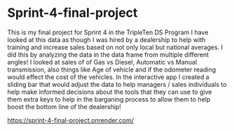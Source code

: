 # Sprint-4-final-project
This is my final project for Sprint 4 in the TripleTen DS Program
I have looked at this data as though I was hired by a dealership to help with training and increase sales based on not only local but national averages. I did this by analyzing the data in the data frame from multiple different angles! I looked at sales of of Gas vs Diesel, Automatic vs Manual transmission, also things like Age of vehicle and if the odometer reading would effect the cost of the vehicles. In the interactive app I created a sliding bar that would adjust the data to help managers / sales individuals to help make informed decisions about the tools that they can use to give them extra keys to help in the barganing process to allow them to help boost the bottom line of the dealership!


https://sprint-4-final-project.onrender.com/